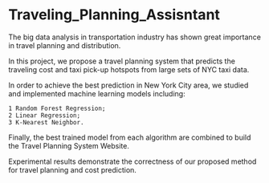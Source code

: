 # Traveling_Planning_Assisntant

The big data analysis in transportation industry has shown great importance in travel planning and distribution. 

In this project, we propose a travel planning system that predicts the traveling cost and taxi pick-up hotspots from large sets of NYC taxi data. 

In order to achieve the best prediction in New York City area, we studied and implemented machine learning models including: 

    1 Random Forest Regression; 
    2 Linear Regression; 
    3 K-Nearest Neighbor. 
   
Finally, the best trained model from each algorithm are combined to build the Travel Planning System Website. 

Experimental results demonstrate the correctness of our proposed method for travel planning and cost prediction. 
